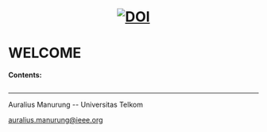 <h1 align="center">

[![DOI](https://zenodo.org/badge/DOI/10.5281/zenodo.17069872.svg)](https://doi.org/10.5281/zenodo.17069872)

</h1>

# WELCOME

__Contents:__

```{tableofcontents}
```

---

Auralius Manurung -- Universitas Telkom

auralius.manurung@ieee.org

